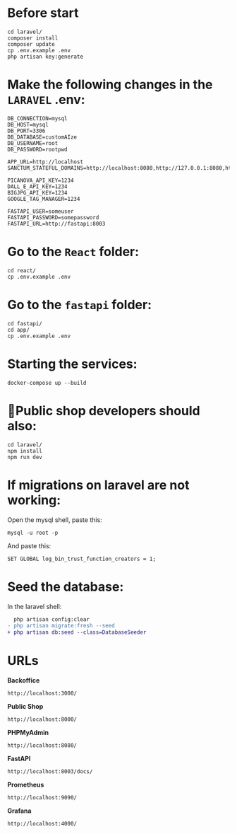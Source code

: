 # Before start
```
cd laravel/
composer install
composer update
cp .env.example .env
php artisan key:generate
```

# Make the following changes in the `LARAVEL` .env:
```
DB_CONNECTION=mysql
DB_HOST=mysql
DB_PORT=3306
DB_DATABASE=customAIze
DB_USERNAME=root
DB_PASSWORD=rootpwd

APP_URL=http://localhost
SANCTUM_STATEFUL_DOMAINS=http://localhost:8080,http://127.0.0.1:8080,http://localhost:3000,http://127.0.0.1:3000

PICANOVA_API_KEY=1234
DALL_E_API_KEY=1234
BIGJPG_API_KEY=1234
GOOGLE_TAG_MANAGER=1234

FASTAPI_USER=someuser
FASTAPI_PASSWORD=somepassword
FASTAPI_URL=http://fastapi:8003
```

# Go to the `React` folder:
```
cd react/
cp .env.example .env
```

# Go to the `fastapi` folder:
```
cd fastapi/
cd app/
cp .env.example .env
```

# Starting the services:
```
docker-compose up --build
```

# 👀Public shop developers should also:
```
cd laravel/
npm install
npm run dev
```

# If migrations on laravel are not working:
Open the mysql shell, paste this:
```
mysql -u root -p
```
And paste this:
```
SET GLOBAL log_bin_trust_function_creators = 1;
```

# Seed the database:
In the laravel shell:
```diff
  php artisan config:clear
- php artisan migrate:fresh --seed
+ php artisan db:seed --class=DatabaseSeeder
```

# URLs

**Backoffice**
```
http://localhost:3000/
```
**Public Shop**
```
http://localhost:8000/
```
**PHPMyAdmin**
```
http://localhost:8080/
```
**FastAPI**
```
http://localhost:8003/docs/
```
**Prometheus**
```
http://localhost:9090/
```
**Grafana**
```
http://localhost:4000/
```

